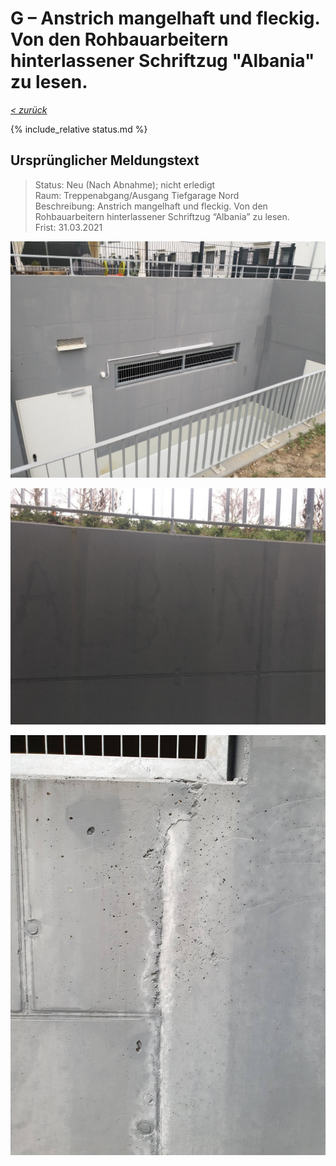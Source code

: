 # G &ndash; Anstrich mangelhaft und fleckig. Von den Rohbauarbeitern hinterlassener Schriftzug "Albania" zu lesen.

_[&lt; zurück](../../index.md)_

{% include_relative status.md %}

## Ursprünglicher Meldungstext

> Status: Neu (Nach Abnahme); nicht erledigt\
> Raum: Treppenabgang/Ausgang Tiefgarage Nord\
> Beschreibung: Anstrich mangelhaft und fleckig. Von den Rohbauarbeitern hinterlassener Schriftzug “Albania” zu lesen.\
> Frist: 31.03.2021

![](Meldung1.jpg)

![](Meldung2.jpg)

![](20240309_171703_small.jpg)